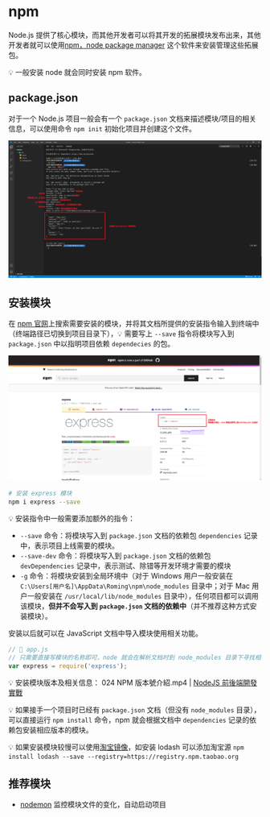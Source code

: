 # npm
Node.js 提供了核心模块，而其他开发者可以将其开发的拓展模块发布出来，其他开发者就可以使用[npm，node package manager](https://www.npmjs.com/) 这个软件来安装管理这些拓展包。

:bulb: 一般安装 node 就会同时安装 npm 软件。

## package.json
对于一个 Node.js 项目一般会有一个 `package.json` 文档来描述模块/项目的相关信息，可以使用命令 `npm init` 初始化项目并创建这个文件。

![package.json](_v_images/20200814163815213_6824.png)

## 安装模块
在 [npm 官网](https://www.npmjs.com/)上搜索需要安装的模块，并将其文档所提供的安装指令输入到终端中（终端路径已切换到项目目录下），:bulb: 需要写上 `--save` 指令将模块写入到 `package.json` 中以指明项目依赖 `dependecies` 的包。

![express 模块](_v_images/20200814164853902_20647.png)

```bash
# 安装 express 模块
npm i express --save
```

:bulb: 安装指令中一般需要添加额外的指令：
* `--save` 命令：将模块写入到 `package.json` 文档的依赖包 `dependencies` 记录中，表示项目上线需要的模块。
* `--save-dev` 命令：将模块写入到 `package.json` 文档的依赖包 `devDependencies` 记录中，表示测试、除错等开发环境才需要的模块
* `-g` 命令：将模块安装到全局环境中（对于 Windows 用户一般安装在 `C:\Users[用户名]\AppData\Roming\npm\node_modules` 目录中；对于 Mac 用户一般安装在 `/usr/local/lib/node_modules` 目录中），任何项目都可以调用该模块，**但并不会写入到 `package.json` 文档的依赖中**（并不推荐这种方式安装模块）。

安装以后就可以在 JavaScript 文档中导入模块使用相关功能。

```js
// 📁 app.js
// 只需要直接写模块的名称即可，node 就会在解析文档时到 node_modules 目录下寻找相关模块
var express = require('express');
```

:bulb: 安装模块版本及相关信息： 024 NPM 版本號介紹.mp4 |  [NodeJS 前後端開發實戰](https://www.udemy.com/course/teachnodejs/)

:bulb: 如果接手一个项目时已经有 `package.json` 文档（但没有 `node_modules` 目录），可以直接运行 `npm install` 命令，npm 就会根据文档中 `dependencies` 记录的依赖包安装相应版本的模块。

:bulb: 如果安装模块较慢可以使用[淘宝镜像](https://developer.aliyun.com/mirror/NPM?from=tnpm)，如安装 lodash 可以添加淘宝源 `npm install lodash --save --registry=https://registry.npm.taobao.org`
## 推荐模块
* [nodemon](https://www.npmjs.com/package/nodemon) 监控模块文件的变化，自动启动项目